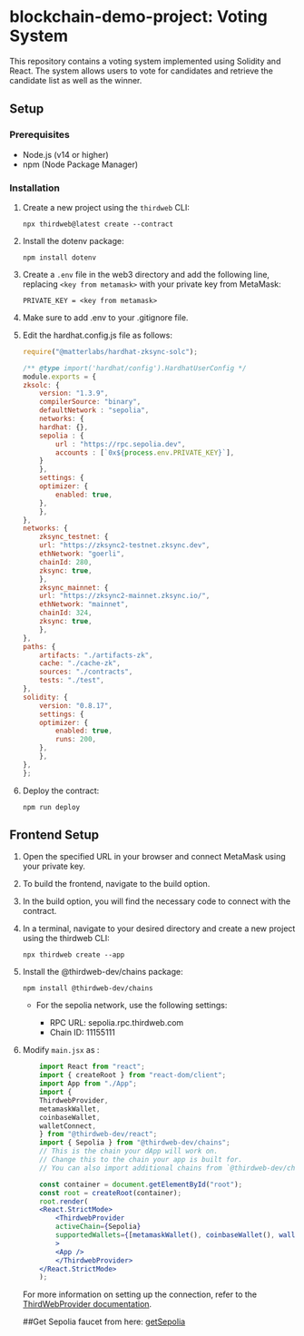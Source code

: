 # blockchain-demo-project: Voting System

This repository contains a voting system implemented using Solidity and React. The system allows users to vote for candidates and retrieve the candidate list as well as the winner.

## Setup

### Prerequisites

- Node.js (v14 or higher)
- npm (Node Package Manager)

### Installation

1. Create a new project using the `thirdweb` CLI:

   ```shell
   npx thirdweb@latest create --contract
    ```
2. Install the dotenv package:
    ```shell
   npm install dotenv
    ```
3. Create a `.env` file in the web3 directory and add the following line, replacing `<key from metamask>` with your private key from MetaMask:
    ```dotenv
   PRIVATE_KEY = <key from metamask>
    ```
4. Make sure to add .env to your .gitignore file.

5. Edit the hardhat.config.js file as follows:
    ```javascript
    require("@matterlabs/hardhat-zksync-solc");

    /** @type import('hardhat/config').HardhatUserConfig */
    module.exports = {
    zksolc: {
        version: "1.3.9",
        compilerSource: "binary",
        defaultNetwork : "sepolia",
        networks: {
        hardhat: {},
        sepolia : {
            url : "https://rpc.sepolia.dev",
            accounts : [`0x${process.env.PRIVATE_KEY}`],
        }
        },
        settings: {
        optimizer: {
            enabled: true,
        },
        },
    },
    networks: {
        zksync_testnet: {
        url: "https://zksync2-testnet.zksync.dev",
        ethNetwork: "goerli",
        chainId: 280,
        zksync: true,
        },
        zksync_mainnet: {
        url: "https://zksync2-mainnet.zksync.io/",
        ethNetwork: "mainnet",
        chainId: 324,
        zksync: true,
        },
    },
    paths: {
        artifacts: "./artifacts-zk",
        cache: "./cache-zk",
        sources: "./contracts",
        tests: "./test",
    },
    solidity: {
        version: "0.8.17",
        settings: {
        optimizer: {
            enabled: true,
            runs: 200,
        },
        },
    },
    };

    
    ```
6. Deploy the contract:
    ```shell
    npm run deploy

    ```
## Frontend Setup
1.  Open the specified URL in your browser and connect MetaMask using your private key.

2. To build the frontend, navigate to the build option.

3. In the build option, you will find the necessary code to connect with the contract.

4. In a terminal, navigate to your desired directory and create a new project using the thirdweb CLI:
    ```shell
    npx thirdweb create --app
    ```
5. Install the @thirdweb-dev/chains package:
    ```shell
    npm install @thirdweb-dev/chains
    ```
    - For the sepolia network, use the following settings:

        - RPC URL: sepolia.rpc.thirdweb.com
        - Chain ID: 11155111

6. Modify `main.jsx` as : 
    ```jsx
        import React from "react";
        import { createRoot } from "react-dom/client";
        import App from "./App";
        import {
        ThirdwebProvider,
        metamaskWallet,
        coinbaseWallet,
        walletConnect,
        } from "@thirdweb-dev/react";
        import { Sepolia } from "@thirdweb-dev/chains";
        // This is the chain your dApp will work on.
        // Change this to the chain your app is built for.
        // You can also import additional chains from `@thirdweb-dev/chains` and pass them directly.

        const container = document.getElementById("root");
        const root = createRoot(container);
        root.render(
        <React.StrictMode>
            <ThirdwebProvider
            activeChain={Sepolia}
            supportedWallets={[metamaskWallet(), coinbaseWallet(), walletConnect()]}
            >
            <App />
            </ThirdwebProvider>
        </React.StrictMode>
        );

    ```

    For more information on setting up the connection, refer to the [ThirdWebProvider documentation](https://portal.thirdweb.com/react/react.thirdwebprovider#usage).

    ##Get Sepolia faucet from here: 
    [getSepolia](https://sepoliafaucet.com/)
